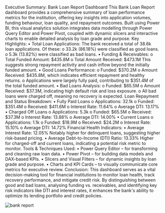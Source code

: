 Executive Summary: Bank Loan Report Dashboard 
This Bank Loan Report dashboard provides a comprehensive summary of loan performance metrics 
for the institution, offering key insights into application volumes, funding behaviour, loan quality, and 
repayment outcomes. Built using Power BI, this visual analytics solution integrates data modelling 
through Power Query Editor and Power Pivot, coupled with dynamic slicers and interactive charts to 
enable detailed analysis by loan grade and purpose. 
Key Highlights: 
• Total Loan Applications: 
The bank received a total of 38.6k loan applications. Of these: 
o 33.2k (86.18%) were classified as good loans. 
o 5.3k (13.82%) were classified as bad loans. 
• Funding & Receivables: 
o Total Funded Amount: $435.8M 
o Total Amount Received: $473.1M 
This suggests strong repayment activity and cash inflow beyond the initially funded 
amount. 
• Good Loans Performance: 
o Funded: $370.2M 
o Amount Received: $435.8M, which indicates efficient repayment and healthy returns. 
o Applications were largely fully paid, contributing to $351.4M of the total funded 
amount. 
• Bad Loans Analysis: 
o Funded: $65.5M 
o Amount Received: $37.3M, indicating high default risk and loss exposure. 
o All bad loans were charged off, meaning no recovery is expected. 
Loan Repayment and Status Breakdown: 
• Fully Paid Loans 
o Applications: 32.1k 
o Funded: $351.4M 
o Received: $411.6M 
o Interest Rate: 11.64% 
o Average DTI: 13.17% 
• Charged Off Loans 
o Applications: 5.3k 
o Funded: $65.5M 
o Received: $37.3M 
o Interest Rate: 13.88% 
o Average DTI: 14.00% 
• Current Loans 
o Applications: 1.1k 
o Funded: $18.9M 
o Received: $24.2M 
o Interest Rate: 15.10% 
o Average DTI: 14.72% 
Financial Health Indicators: 
• Average Interest Rate: 12.05% 
Notably higher for delinquent loans, suggesting higher risk-based pricing. 
• Average Debt-to-Income (DTI) Ratio: 13.33% 
Higher for charged-off and current loans, indicating a potential risk metric to monitor. 
Tools & Techniques Used: 
• Power Query Editor – for transforming and cleaning raw loan data. 
• Power Pivot – for building data models and DAX-based KPIs. 
• Slicers and Visual Filters – for dynamic insights by loan grade and purpose. 
• Charts and KPI Cards – to visually communicate core metrics for executive review. 
Conclusion: 
This dashboard serves as a vital decision-making tool for financial institutions to monitor loan health, 
track recovery performance, and mitigate credit risk. By distinguishing between good and bad loans, 
analysing funding vs. receivables, and identifying key risk indicators like DTI and interest rates, it 
enhances the bank's ability to optimize its lending portfolio and credit policies. 

![bank report](https://github.com/user-attachments/assets/d2f4d34a-551e-47ab-9611-e7d6b291054a)


